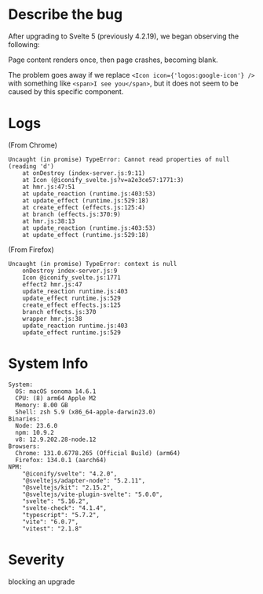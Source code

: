# Describe the bug

After upgrading to Svelte 5 (previously 4.2.19), we began observing the following:

Page content renders once, then page crashes, becoming blank.

The problem goes away if we replace `<Icon icon={'logos:google-icon'} />` with something like `<span>I see you</span>`, but it does not seem to be caused by this specific component.

# Logs

(From Chrome)
```
Uncaught (in promise) TypeError: Cannot read properties of null (reading 'd')
    at onDestroy (index-server.js:9:11)
    at Icon (@iconify_svelte.js?v=a2e3ce57:1771:3)
    at hmr.js:47:51
    at update_reaction (runtime.js:403:53)
    at update_effect (runtime.js:529:18)
    at create_effect (effects.js:125:4)
    at branch (effects.js:370:9)
    at hmr.js:38:13
    at update_reaction (runtime.js:403:53)
    at update_effect (runtime.js:529:18)
```
(From Firefox)
```
Uncaught (in promise) TypeError: context is null
    onDestroy index-server.js:9
    Icon @iconify_svelte.js:1771
    effect2 hmr.js:47
    update_reaction runtime.js:403
    update_effect runtime.js:529
    create_effect effects.js:125
    branch effects.js:370
    wrapper hmr.js:38
    update_reaction runtime.js:403
    update_effect runtime.js:529
```

# System Info 

```
System:
  OS: macOS sonoma 14.6.1
  CPU: (8) arm64 Apple M2
  Memory: 8.00 GB
  Shell: zsh 5.9 (x86_64-apple-darwin23.0)
Binaries:
  Node: 23.6.0
  npm: 10.9.2
  v8: 12.9.202.28-node.12
Browsers:
  Chrome: 131.0.6778.265 (Official Build) (arm64)
  Firefox: 134.0.1 (aarch64)
NPM:
    "@iconify/svelte": "4.2.0",
    "@sveltejs/adapter-node": "5.2.11",
    "@sveltejs/kit": "2.15.2",
    "@sveltejs/vite-plugin-svelte": "5.0.0",
    "svelte": "5.16.2",
    "svelte-check": "4.1.4",
    "typescript": "5.7.2",
    "vite": "6.0.7",
    "vitest": "2.1.8"
```

# Severity

blocking an upgrade

